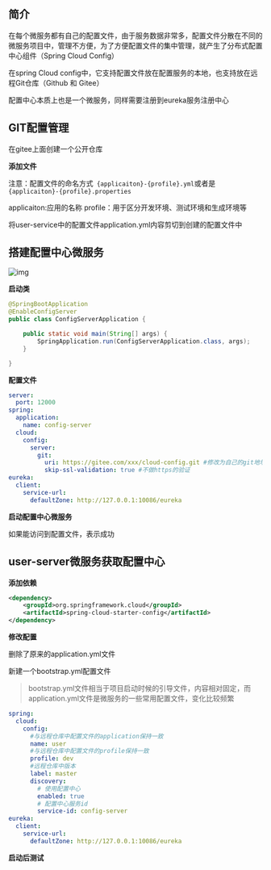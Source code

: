## 简介

在每个微服务都有自己的配置文件，由于服务数据非常多，配置文件分散在不同的微服务项目中，管理不方便，为了方便配置文件的集中管理，就产生了分布式配置中心组件（Spring Cloud Config）

在spring Cloud config中，它支持配置文件放在配置服务的本地，也支持放在远程Git仓库（Github 和 Gitee）

配置中心本质上也是一个微服务，同样需要注册到eureka服务注册中心

## GIT配置管理

在gitee上面创建一个公开仓库

**添加文件**

注意：配置文件的命名方式` {applicaiton}-{profile}.yml`或者是 `{applicaiton}-{profile}.properties`

applicaiton:应用的名称 profile：用于区分开发环境、测试环境和生成环境等

将user-service中的配置文件application.yml内容剪切到创建的配置文件中

## 搭建配置中心微服务

![img](https://img-ages-test0001.oss-cn-hangzhou.aliyuncs.com/images/image-20200611171529754.png)

**启动类**

```java
@SpringBootApplication
@EnableConfigServer
public class ConfigServerApplication {

    public static void main(String[] args) {
        SpringApplication.run(ConfigServerApplication.class, args);
    }

}
```

**配置文件**

```yml
server:
  port: 12000
spring:
  application:
    name: config-server
  cloud:
    config:
      server:
        git:
          uri: https://gitee.com/xxx/cloud-config.git #修改为自己的git地址
          skip-ssl-validation: true #不做https的验证
eureka:
  client:
    service-url:
      defaultZone: http://127.0.0.1:10086/eureka
```

**启动配置中心微服务**

如果能访问到配置文件，表示成功

## **user-server微服务获取配置中心**

**添加依赖**

```xml
<dependency>
    <groupId>org.springframework.cloud</groupId>
    <artifactId>spring-cloud-starter-config</artifactId>
</dependency>
```

**修改配置**

删除了原来的application.yml文件

新建一个bootstrap.yml配置文件

> bootstrap.yml文件相当于项目启动时候的引导文件，内容相对固定，而 application.yml文件是微服务的一些常用配置文件，变化比较频繁

```yml
spring:
  cloud:
    config:
      #与远程仓库中配置文件的application保持一致
      name: user
      #与远程仓库中配置文件的profile保持一致
      profile: dev
      #远程仓库中版本
      label: master
      discovery:
        # 使用配置中心
        enabled: true
        # 配置中心服务id
        service-id: config-server
eureka:
  client:
    service-url:
      defaultZone: http://127.0.0.1:10086/eureka
```

**启动后测试**
